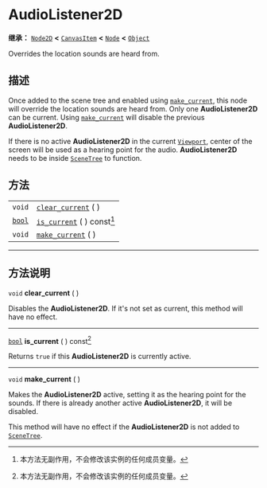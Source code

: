 <!-- ⚠ 请勿编辑本文件 ⚠ -->
<!-- 本文档使用脚本从 WeDot 引擎源码仓库生成。 -->
<!-- 生成脚本：https://github.com/WeDot-Engine/WeDot/tree/4.3/doc/tools/make_md.py； -->
<!-- 原文件：https://github.com/WeDot-Engine/WeDot/tree/4.3/doc/classes/AudioListener2D.xml。 -->

<div id="_class_audiolistener2d"></div>

# AudioListener2D

**继承：** [`Node2D`](class_node2d.md) **<** [`CanvasItem`](class_canvasitem.md) **<** [`Node`](class_node.md) **<** [`Object`](class_object.md)

Overrides the location sounds are heard from.

## 描述

Once added to the scene tree and enabled using [`make_current`](#class_audiolistener2d_method_make_current), this node will override the location sounds are heard from. Only one **AudioListener2D** can be current. Using [`make_current`](#class_audiolistener2d_method_make_current) will disable the previous **AudioListener2D**.

If there is no active **AudioListener2D** in the current [`Viewport`](class_viewport.md), center of the screen will be used as a hearing point for the audio. **AudioListener2D** needs to be inside [`SceneTree`](class_scenetree.md) to function.

## 方法

|||
|:-:|:--|
| `void`                  | [`clear_current`](class_audiolistener2dmd#class_audiolistener2d_method_clear_current) ( )         |
| [`bool`](class_bool.md) | [`is_current`](class_audiolistener2dmd#class_audiolistener2d_method_is_current) ( ) const[^const] |
| `void`                  | [`make_current`](class_audiolistener2dmd#class_audiolistener2d_method_make_current) ( )           |

<!-- rst-class:: classref-section-separator -->

---

## 方法说明

<div id="_class_audiolistener2d_method_clear_current"></div>

`void` **clear_current** ( )<div id="class_audiolistener2d_method_clear_current"></div>

Disables the **AudioListener2D**. If it's not set as current, this method will have no effect.

<!-- rst-class:: classref-item-separator -->

---

<div id="_class_audiolistener2d_method_is_current"></div>

[`bool`](class_bool.md) **is_current** ( ) const[^const]<div id="class_audiolistener2d_method_is_current"></div>

Returns `true` if this **AudioListener2D** is currently active.

<!-- rst-class:: classref-item-separator -->

---

<div id="_class_audiolistener2d_method_make_current"></div>

`void` **make_current** ( )<div id="class_audiolistener2d_method_make_current"></div>

Makes the **AudioListener2D** active, setting it as the hearing point for the sounds. If there is already another active **AudioListener2D**, it will be disabled.

This method will have no effect if the **AudioListener2D** is not added to [`SceneTree`](class_scenetree.md).

[^virtual]: 本方法通常需要用户覆盖才能生效。
[^const]: 本方法无副作用，不会修改该实例的任何成员变量。
[^vararg]: 本方法除了能接受在此处描述的参数外，还能够继续接受任意数量的参数。
[^constructor]: 本方法用于构造某个类型。
[^static]: 调用本方法无需实例，可直接使用类名进行调用。
[^operator]: 本方法描述的是使用本类型作为左操作数的有效运算符。
[^bitfield]: 这个值是由下列位标志构成位掩码的整数。
[^void]: 无返回值。
